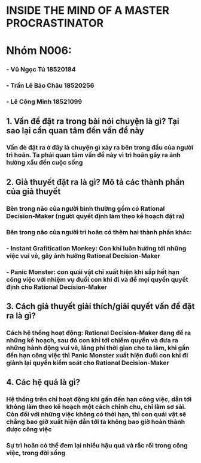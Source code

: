 # INSIDE THE MIND OF A MASTER PROCRASTINATOR

# Nhóm N006:
### - Vũ Ngọc Tú 18520184
### - Trần Lê Bảo Châu 18520256
### - Lê Công Minh 18521099


## 1. Vấn đề đặt ra trong bài nói chuyện là gì? Tại sao lại cần quan tâm đến vấn đề này
### Vấn đè đặt ra ở đây là chuyện gì xảy ra bên trong đầu của người trì hoãn. Ta phải quan tâm vấn đề này vì trì hoãn gây ra ảnh hưởng xấu đến cuộc sống


## 2. Giả thuyết đặt ra là gì? Mô tả các thành phần của giả thuyết
### Bên trong não của người bình thường gồm có Rational Decision-Maker (người quyết định làm theo kế hoạch đặt ra)
### Bên trong não của người trì hoãn có thêm hai thành phần khác: 
###   - Instant Grafitication Monkey: Con khỉ luôn hướng tới những việc vui vẻ, gây ảnh hưởng Rational Decision-Maker
###   - Panic Monster: con quái vật chỉ xuất hiện khi sắp hết hạn công việc với nhiệm vụ đuổi con khỉ đi và để mọi quyền quyết định cho Rational Decision-Maker


## 3. Cách giả thuyết giải thích/giải quyết vấn đề đặt ra là gì?
### Cách hệ thống hoạt động: Rational Decision-Maker đang đề ra những kế hoạch, sau đó con khỉ tới chiếm quyền và đưa ra những hành động vui vẻ, lãng phí thời gian cho ta làm, khi gần đến hạn công việc thì Panic Monster xuất hiện đuổi con khỉ đi giành lại quyền kiểm soát cho Rational Decision-Maker


## 4. Các hệ quả là gì?
### Hệ thống trên chỉ hoạt động khi gần đến hạn công việc, dẫn tới không làm theo kế hoạch một cách chỉnh chu, chỉ làm sơ sài. Còn đối với những việc không có thời hạn, thì con quái vật sẽ chẳng bao giờ xuất hiện dẫn tới ta không bao giờ hoàn thành được công việc
### Sự trì hoãn có thể đem lại nhiều hậu quả và rắc rối trong công việc, trong đời sống
